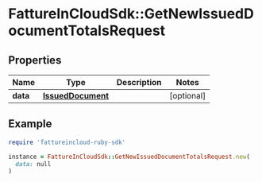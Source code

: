 # FattureInCloudSdk::GetNewIssuedDocumentTotalsRequest

## Properties

| Name | Type | Description | Notes |
| ---- | ---- | ----------- | ----- |
| **data** | [**IssuedDocument**](IssuedDocument.md) |  | [optional] |

## Example

```ruby
require 'fattureincloud-ruby-sdk'

instance = FattureInCloudSdk::GetNewIssuedDocumentTotalsRequest.new(
  data: null
)
```


